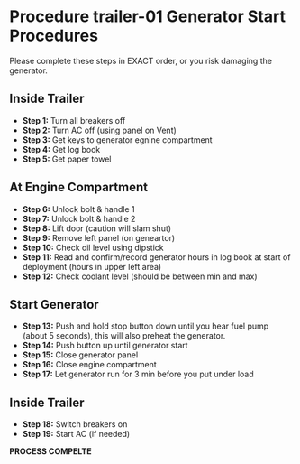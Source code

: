 # Procedure trailer-01 Generator Start Procedures

Please complete these steps in EXACT order, or you risk damaging the generator.

## Inside Trailer

- **Step 1:** Turn all breakers off 
- **Step 2:** Turn AC off (using panel on Vent)
- **Step 3:** Get keys to generator egnine compartment
- **Step 4:** Get log book
- **Step 5:** Get paper towel

## At Engine Compartment

- **Step 6:** Unlock bolt & handle 1
- **Step 7:** Unlock bolt & handle 2
- **Step 8:** Lift door (caution will slam shut)
- **Step 9:** Remove left panel (on geneartor)
- **Step 10:** Check oil level using dipstick
- **Step 11:** Read and confirm/record generator hours in log book at start of deployment (hours in upper left area)
- **Step 12:** Check coolant level (should be between min and max)

## Start Generator

- **Step 13:** Push and hold stop button down until you hear fuel pump (about 5 seconds), this will also preheat the generator.
- **Step 14:** Push button up until generator start
- **Step 15:** Close generator panel
- **Step 16:** Close engine compartment
- **Step 17:** Let generator run for 3 min before you put under load

## Inside Trailer

- **Step 18:** Switch breakers on
- **Step 19:** Start AC (if needed)

**PROCESS COMPELTE**